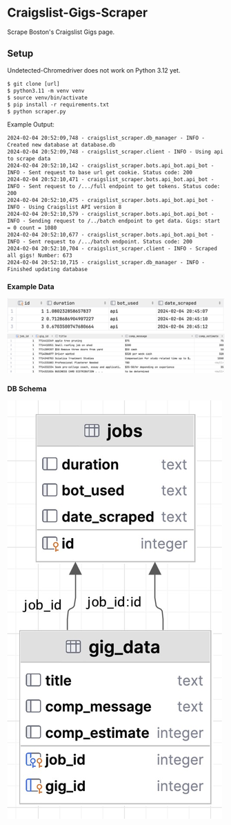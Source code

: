 # Craigslist-Gigs-Scraper

Scrape Boston's Craigslist Gigs page.

## Setup

Undetected-Chromedriver does not work on Python 3.12 yet.

```
$ git clone [url]
$ python3.11 -m venv venv
$ source venv/bin/activate
$ pip install -r requirements.txt
$ python scraper.py
```
Example Output:
```
2024-02-04 20:52:09,748 - craigslist_scraper.db_manager - INFO - Created new database at database.db
2024-02-04 20:52:09,748 - craigslist_scraper.client - INFO - Using api to scrape data
2024-02-04 20:52:10,142 - craigslist_scraper.bots.api_bot.api_bot - INFO - Sent request to base url get cookie. Status code: 200
2024-02-04 20:52:10,471 - craigslist_scraper.bots.api_bot.api_bot - INFO - Sent request to /.../full endpoint to get tokens. Status code: 200
2024-02-04 20:52:10,475 - craigslist_scraper.bots.api_bot.api_bot - INFO - Using Craigslist API version 8
2024-02-04 20:52:10,579 - craigslist_scraper.bots.api_bot.api_bot - INFO - Sending request to /../batch endpoint to get data. Gigs: start = 0 count = 1080
2024-02-04 20:52:10,677 - craigslist_scraper.bots.api_bot.api_bot - INFO - Sent request to /.../batch endpoint. Status code: 200
2024-02-04 20:52:10,704 - craigslist_scraper.client - INFO - Scraped all gigs! Number: 673
2024-02-04 20:52:10,715 - craigslist_scraper.db_manager - INFO - Finished updating database
```

### Example Data

![Example data](graphics/example-data-jobs.jpg)
![Example data](graphics/example-data-gigs.jpg)

### DB Schema
![Example data](graphics/db-schema.jpg)